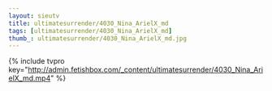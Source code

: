 ```yaml
--- 
layout: sieutv
title: ultimatesurrender/4030_Nina_ArielX_md
tags: [ultimatesurrender/4030_Nina_ArielX_md]
thumb_: ultimatesurrender/4030_Nina_ArielX_md.jpg
---
```

{% include tvpro key="http://admin.fetishbox.com/_content/ultimatesurrender/4030_Nina_ArielX_md.mp4" %} 
